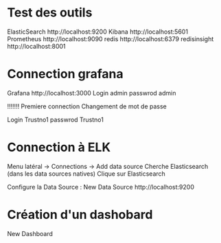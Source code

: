 
# Test des outils
  
  ElasticSearch	      http://localhost:9200
  Kibana	            http://localhost:5601
  Prometheus	        http://localhost:9090
  redis               http://localhost:6379
  redisinsight	      http://localhost:8001

# Connection grafana

  Grafana	            http://localhost:3000
  Login               admin
  passwrod            admin

  !!!!!!! Premiere connection
          Changement de mot de passe

  Login               Trustno1
  passwrod            Trustno1

# Connection à ELK
  
  Menu latéral → Connections → Add data source
  Cherche Elasticsearch (dans les data sources natives)
  Clique sur Elasticsearch


   Configure la Data Source :
    New Data Source
      http://localhost:9200

# Création d'un dashobard
  New Dashboard      


